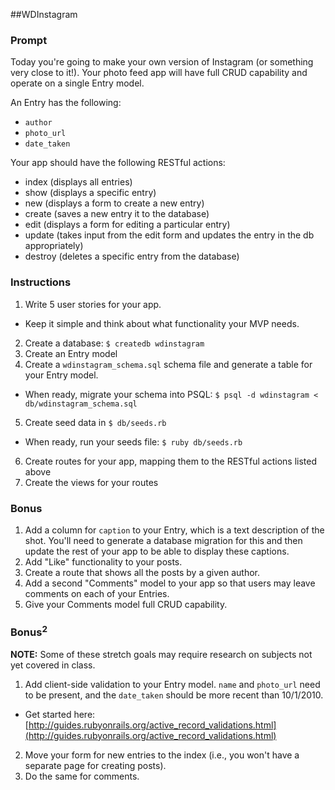 ##WDInstagram

### Prompt
Today you're going to make your own version of Instagram (or something very close to it!). Your photo feed app will have full CRUD capability and operate on a single Entry model.

An Entry has the following:

* `author`
* `photo_url`
* `date_taken`

Your app should have the following RESTful actions:

* index (displays all entries)
* show (displays a specific entry)
* new (displays a form to create a new entry)
* create (saves a new entry it to the database)
* edit (displays a form for editing a particular entry)
* update (takes input from the edit form and updates the entry in the db appropriately)
* destroy (deletes a specific entry from the database)

### Instructions

1. Write 5 user stories for your app.
  * Keep it simple and think about what functionality your MVP needs.
2. Create a database: `$ createdb wdinstagram`
3. Create an Entry model
4. Create a `wdinstagram_schema.sql` schema file and generate a table for your Entry model.
  * When ready, migrate your schema into PSQL: `$ psql -d wdinstagram < db/wdinstagram_schema.sql`
5. Create seed data in `$ db/seeds.rb`
  * When ready, run your seeds file: `$ ruby db/seeds.rb`
6. Create routes for your app, mapping them to the RESTful actions listed above
7. Create the views for your routes

### Bonus

1. Add a column for `caption` to your Entry, which is a text description of the shot. You'll need to generate a database migration for this and then update the rest of your app to be able to display these captions.
2. Add "Like" functionality to your posts.
3. Create a route that shows all the posts by a given author.
4. Add a second "Comments" model to your app so that users may leave comments on each of your Entries.
5. Give your Comments model full CRUD capability.

### Bonus<sup>2</sup>

**NOTE:** Some of these stretch goals may require research on subjects not yet covered in class.

1. Add client-side validation to your Entry model. `name` and `photo_url` need to be present, and the `date_taken` should be more recent than 10/1/2010.
  * Get started here: [http://guides.rubyonrails.org/active_record_validations.html](http://guides.rubyonrails.org/active_record_validations.html)
2. Move your form for new entries to the index (i.e., you won't have a separate page for creating posts).
3. Do the same for comments.
